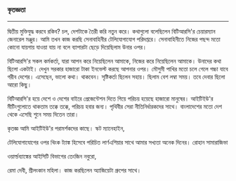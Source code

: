 ### কৃতজ্ঞতা

---

দ্বিতীয় মুক্তিযুদ্ধ করবে রকিব? চল, দেশটাকে তৈরী করি নতুন করে। কথাগুলো বলেছিলেন বিটিআরসি'র চেয়ারম্যান জেনারেল মঞ্জুর। আমি তখন কাজ করছি সেনাবাহিনীর টেলিযোগাযোগ পরিদপ্তরে। সেনাবাহিনীতে নিজের পছন্দ মতো কোনো যায়গায় যাওয়া যায় না বলে ব্যাপারটা ছেড়ে দিয়েছিলাম উনার ওপর।

বিটিআরসি'র সকল কর্মকর্তা, যারা আপন করে নিয়েছিলেন আমাকে, নিজের করে নিয়েছিলেন আমাকে। উনাদের কথা ছিলো একটাই। দেখুন সরকার হাজারো টাকা ইনভেস্ট করছে আপনার ওপর। মৌসুমী পাখির মতো চলে গেলে গচ্চা যাবে গরীব দেশের। এসেছেন, ভালো কথা। থাকবেন। সৃষ্টিকর্তা ছিলেন সহায়। ছিলাম বেশ লম্বা সময়। তবে দেবার ছিলো আরো কিছু।

বিটিআরসি'র হয়ে দেশে ও দেশের বাইরে প্রেজেন্টেশন দিতে গিয়ে পরিচয় হয়েছে হাজারো মানুষের। আইটিইউ'র মীটিংগুলোতে থাকতাম তক্কে তক্কে, পরিচয় হবার জন্য। পৃথিবীর সেরা নীতিনির্ধারকদের সাথে। বাংলাদেশের মতো দেশ থেকে এসেছি শুনে সময় দিতেন তারা।

কৃতজ্ঞ আমি আইটিইউ'র পরামর্শকদের কাছে।  স্কট ম্যানেহাইন,

টেলিযোগাযোগের ওপর থিংক ট্যাঙ্ক হিসেবে পরিচিত লার্ণএশিয়ার সাথে আমার সখ্যতা অনেক দিনের। রোহান সামারাজিভা

ওয়ার্ল্ডব্যাঙ্কের আইসিটি বিভাগের তেংজিন নবুরো,

রেমা দেবী, শ্রীলংকান মহিলা। কাজ করছিলেন অ্যাজিয়েটা গ্রুপের সাথে।

